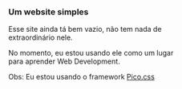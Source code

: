 ### Um website simples
Esse site ainda tá bem vazio, não tem nada de  
extraordinário nele.

No momento, eu estou usando ele como um lugar  
para aprender Web Development.  

Obs: Eu estou usando o framework [Pico.css](https://picocss.com)